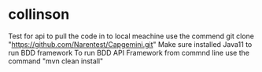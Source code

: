 # collinson
Test for api to pull the code in to local meachine use the commend git clone "https://github.com/Narentest/Capgemini.git"
Make sure installed Java11 to run BDD framework
To run BDD API Framework from commnd line use the command  "mvn clean install" 
